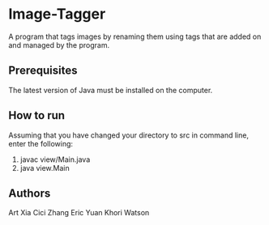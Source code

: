 # Image-Tagger
A program that tags images by renaming them using tags that are added on and managed by the program.

## Prerequisites
The latest version of Java must be installed on the computer.

## How to run
Assuming that you have changed your directory to src in command line, enter the following:
1. javac view/Main.java
2. java view.Main

## Authors
Art Xia
Cici Zhang
Eric Yuan
Khori Watson
